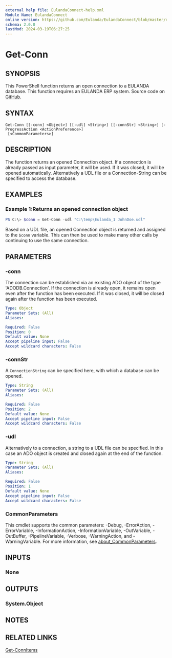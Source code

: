 ```yaml
---
external help file: EulandaConnect-help.xml
Module Name: EulandaConnect
online version: https://github.com/Eulanda/EulandaConnect/blob/master/docs/Get-Conn.md
schema: 2.0.0
lastMod: 2024-03-19T06:27:25
---
```


# Get-Conn

## SYNOPSIS
This PowerShell function returns an open connection to a EULANDA database. This function requires an EULANDA ERP system. Source code on [GitHub](https://github.com/Eulanda/EulandaConnect/blob/master/source/public/Get-Conn.ps1).

## SYNTAX

```
Get-Conn [[-conn] <Object>] [[-udl] <String>] [[-connStr] <String>] [-ProgressAction <ActionPreference>]
 [<CommonParameters>]
```

## DESCRIPTION
The function returns an opened Connection object. If a connection is already passed as input parameter, it will be used. If it was closed, it will be opened automatically. Alternatively a UDL file or a Connection-String can be specified to access the database.

## EXAMPLES

### Example 1:Returns an opened connection object
```powershell
PS C:\> $conn = Get-Conn -udl "C:\temp\Eulanda_1 JohnDoe.udl"
```

Based on a UDL file, an opened Connection object is returned and assigned to the `$conn` variable. This can then be used to make many other calls by continuing to use the same connection.

## PARAMETERS

### -conn
The connection can be established via an existing ADO object of the type 'ADODB.Connection'. If the connection is already open, it remains open even after the function has been executed. If it was closed, it will be closed again after the function has been executed.

```yaml
Type: Object
Parameter Sets: (All)
Aliases:

Required: False
Position: 0
Default value: None
Accept pipeline input: False
Accept wildcard characters: False
```

### -connStr
A `ConnectionString` can be specified here, with which a database can be opened.

```yaml
Type: String
Parameter Sets: (All)
Aliases:

Required: False
Position: 2
Default value: None
Accept pipeline input: False
Accept wildcard characters: False
```

### -udl
Alternatively to a connection, a string to a UDL file can be specified. In this case an ADO object is created and closed again at the end of the function.

```yaml
Type: String
Parameter Sets: (All)
Aliases:

Required: False
Position: 1
Default value: None
Accept pipeline input: False
Accept wildcard characters: False
```


### CommonParameters
This cmdlet supports the common parameters: -Debug, -ErrorAction, -ErrorVariable, -InformationAction, -InformationVariable, -OutVariable, -OutBuffer, -PipelineVariable, -Verbose, -WarningAction, and -WarningVariable. For more information, see [about_CommonParameters](http://go.microsoft.com/fwlink/?LinkID=113216).

## INPUTS

### None

## OUTPUTS

### System.Object
## NOTES

## RELATED LINKS

[Get-ConnItems](./functions/Get-ConnItems.md)






